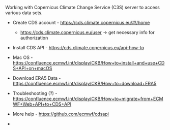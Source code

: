 Working with Copernicus Climate Change Service (C3S) server to access various data sets.

* Create CDS account - https://cds.climate.copernicus.eu/#!/home
  - https://cds.climate.copernicus.eu/user -> get necessary info for authorization

* Install CDS API - https://cds.climate.copernicus.eu/api-how-to

* Mac OS - https://confluence.ecmwf.int/display/CKB/How+to+install+and+use+CDS+API+on+macOS

* Download ERA5 Data - https://confluence.ecmwf.int/display/CKB/How+to+download+ERA5

* Troubleshooting (?) - https://confluence.ecmwf.int/display/CKB/How+to+migrate+from+ECMWF+Web+API+to+CDS+API

* More help - https://github.com/ecmwf/cdsapi

*

 

